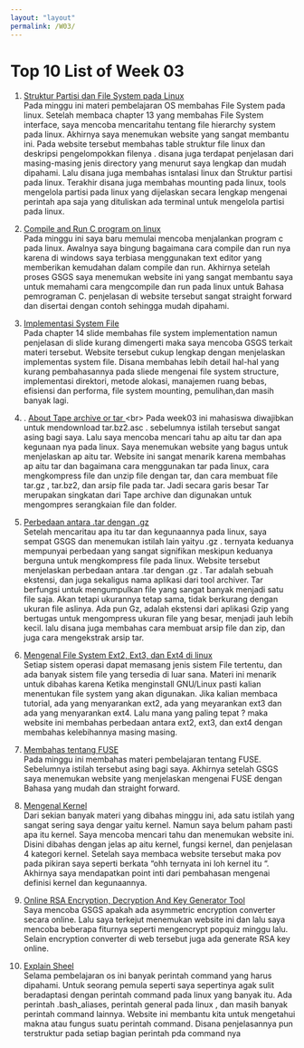 ```yaml
---
layout: "layout"
permalink: /W03/
---
```


# Top 10 List of Week 03

1. [Struktur Partisi dan File System pada Linux ]( https://www.tembolok.id/memahami-struktur-partisi-dan-file-system-pada-linux/)<br>
Pada minggu ini materi pembelajaran OS membahas File System pada linux. Setelah membaca chapter 13 yang membahas File System interface, saya mencoba mencaritahu tentang file hierarchy system pada linux. Akhirnya saya menemukan website yang sangat membantu ini. Pada website tersebut membahas table struktur file linux dan deskripsi pengelompokkan filenya .  disana juga terdapat penjelasan dari masing-masing jenis directory yang menurut saya lengkap dan mudah dipahami. Lalu disana juga membahas isntalasi linux dan Struktur  partisi  pada linux.  Terakhir disana juga membahas mounting pada linux, tools mengelola partisi pada linux yang dijelaskan secara lengkap mengenai perintah apa saja yang dituliskan ada terminal untuk mengelola partisi pada linux.

2. [Compile and Run C program on linux](bertotuwondila.wordpress.com/2012/02/27/compile-and-run-cc-program-on-linux/)<br>
Pada minggu ini saya baru memulai mencoba menjalankan program c pada linux. Awalnya saya bingung bagaimana cara compile dan run nya karena di windows saya terbiasa menggunakan text editor yang memberikan kemudahan dalam compile dan run. Akhirnya setelah proses GSGS saya menemukan website ini yang sangat membantu saya untuk memahami cara mengcompile dan run pada linux untuk Bahasa pemrograman C. penjelasan di website tersebut sangat straight forward dan disertai dengan contoh sehingga mudah dipahami.

3. [Implementasi System File](https://translate.google.com/translate?hl=id&sl=en&u=https://www.cs.uic.edu/~jbell/CourseNotes/OperatingSystems/12_FileSystemImplementation.html&prev=search&pto=aue/) <br>
Pada chapter 14 slide membahas file system implementation namun penjelasan di slide kurang dimengerti maka saya mencoba GSGS terkait materi tersebut. Website tersebut cukup lengkap dengan menjelaskan implementas system file.  Disana membahas lebih detail hal-hal yang kurang pembahasannya pada sliede mengenai file system structure, implementasi direktori, metode alokasi, manajemen ruang bebas, efisiensi dan performa, file system mounting, pemulihan,dan masih banyak lagi.

4. . [About Tape archive or tar ](https://www.hostinger.co.id/tutorial/tar-linux#:~:text=Tar%20merupakan%20singkatan%20dari%20Tape,mengompres%20serangkaian%20file%20dan%20folder.)<br>
Pada week03 ini mahasiswa diwajibkan untuk mendownload tar.bz2.asc . sebelumnya istilah tersebut sangat asing bagi saya. Lalu saya mencoba mencari tahu ap aitu tar dan apa kegunaan nya pada linux.
Saya menemukan website yang bagus untuk menjelaskan ap aitu tar. Website ini sangat menarik karena membahas ap aitu tar dan bagaimana cara menggunakan tar pada linux, cara mengkompress file dan unzip file dengan tar, dan cara membuat file  tar.gz , tar.bz2, dan arsip file pada tar. Jadi secara garis besar Tar merupakan singkatan dari Tape archive dan digunakan untuk mengompres serangkaian file dan folder.

5. [Perbedaan antara .tar dengan .gz]( https://jagongoding.com/linux/perbedaan-antara-tar-dan-gz/) <br>
Setelah mencaritau apa itu tar dan kegunaannya pada linux, saya sempat GSGS dan menemukan istilah lain yaityu .gz .  ternyata keduanya mempunyai perbedaan yang sangat signifikan meskipun keduanya berguna untuk mengkompress file pada linux. Website tersebut menjelaskan perbedaan antara .tar dengan .gz . Tar adalah sebuah ekstensi, dan juga sekaligus nama aplikasi dari tool archiver. Tar berfungsi untuk mengumpulkan file yang sangat banyak menjadi satu file saja. Akan tetapi ukurannya tetap sama, tidak berkurang dengan ukuran file aslinya. Ada pun Gz, adalah ekstensi dari aplikasi Gzip yang bertugas untuk mengompress ukuran file yang besar, menjadi jauh lebih kecil. lalu disana juga membahas cara membuat arsip file dan zip, dan juga cara mengekstrak arsip tar.

6. [Mengenal File System Ext2, Ext3, dan Ext4 di linux](https://www.linuxsec.org/2016/11/mengenal-file-system-ext2-ext3-ext4-di.html)<br>
Setiap sistem operasi dapat memasang jenis sistem File tertentu, dan ada banyak sistem file yang tersedia di luar sana. Materi ini menarik untuk dibahas karena Ketika menginstall GNU/Linux pasti kalian menentukan file system yang akan digunakan. Jika kalian membaca tutorial, ada yang menyarankan ext2, ada yang meyarankan ext3 dan ada yang menyarankan ext4. Lalu mana yang paling tepat ? maka website ini membahas perbedaan antara ext2, ext3, dan ext4 dengan membahas kelebihannya masing masing.

7. [Membahas tentang FUSE](https://javanissugar.wordpress.com/2014/12/11/filesystem-in-userspace/)<br>
Pada minggu ini membahas materi pembelajaran tentang FUSE. Sebelumnya istilah tersebut asing bagi saya. Akhirnya setelah GSGS saya menemukan website yang menjelaskan mengenai FUSE dengan Bahasa yang mudah dan straight forward.

8. [Mengenal Kernel](https://www.teorikomputer.com/2016/01/pengertian-dan-fungsi-kernel-pada.html?m=1#:~:text=Kernel%20berfungsi%20untuk%20melayani%20perangkat,tersebut%20biasanya%20disebut%20dengan%20Multiplexing)<br>
Dari sekian banyak materi yang dibahas minggu ini, ada satu istilah yang sangat sering saya dengar yaitu kernel. Namun saya belum paham pasti apa itu kernel. Saya mencoba mencari tahu dan menemukan website ini. Disini dibahas dengan jelas ap aitu kernel, fungsi kernel, dan penjelasan 4 kategori kernel. Setelah saya membaca website tersebut maka pov pada pikiran saya seperti berkata “ohh ternyata ini loh kernel itu “. Akhirnya saya mendapatkan point inti dari pembahasan mengenai definisi kernel dan kegunaannya.

9. [Online RSA Encryption, Decryption And Key Generator Tool](https://www.devglan.com/online-tools/rsa-encryption-decryption)<br>
Saya mencoba GSGS apakah ada asymmetric encryption converter secara online. Lalu saya terkejut menemukan website ini dan lalu saya mencoba beberapa fiturnya seperti mengencrypt popquiz minggu lalu. Selain encryption converter di web tersebut juga ada generate RSA key online.

10. [Explain Sheel](https://explainshell.com/)<br>
Selama pembelajaran os ini banyak perintah command yang harus dipahami. Untuk seorang pemula seperti saya sepertinya agak sulit beradaptasi dengan perintah command pada linux yang banyak itu. Ada perintah .bash_aliases, perintah general pada linux , dan masih banyak perintah command lainnya. Website ini membantu kita untuk mengetahui makna atau fungus suatu perintah command. Disana penjelasannya pun terstruktur pada setiap bagian perintah pda command nya

